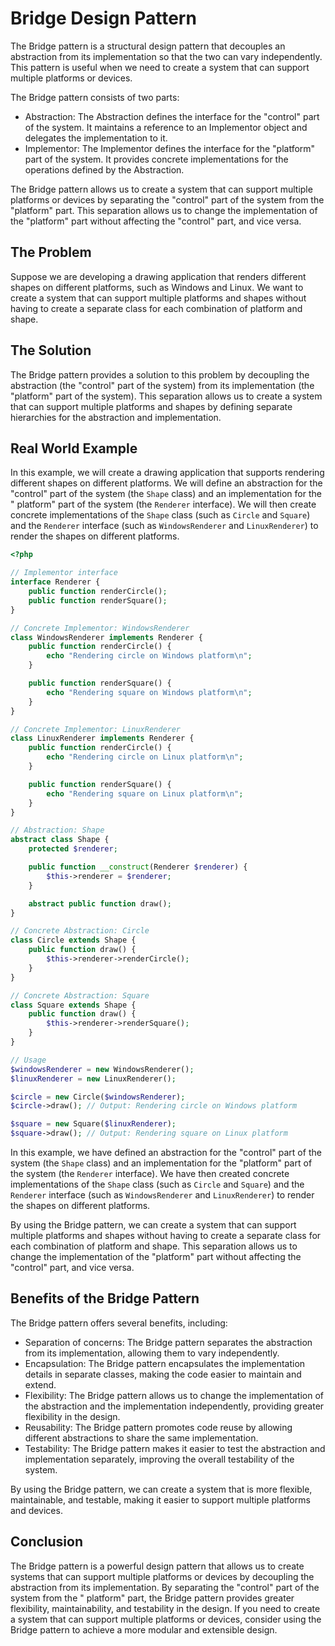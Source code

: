 # Bridge Design Pattern

The Bridge pattern is a structural design pattern that decouples an abstraction from its implementation so that the two
can vary independently. This pattern is useful when we need to create a system that can support multiple platforms or
devices.

The Bridge pattern consists of two parts:

- Abstraction: The Abstraction defines the interface for the "control" part of the system. It maintains a reference to
  an Implementor object and delegates the implementation to it.
- Implementor: The Implementor defines the interface for the "platform" part of the system. It provides concrete
  implementations for the operations defined by the Abstraction.

The Bridge pattern allows us to create a system that can support multiple platforms or devices by separating the "control" part of the system from the "platform" part. This separation allows us to change the implementation of the "platform" part without affecting the "control" part, and vice versa.

## The Problem

Suppose we are developing a drawing application that renders different shapes on different platforms, such as Windows
and Linux. We want to create a system that can support multiple platforms and shapes without having to create a separate
class for each combination of platform and shape.

## The Solution

The Bridge pattern provides a solution to this problem by decoupling the abstraction (the "control" part of the system)
from its implementation (the "platform" part of the system). This separation allows us to create a system that can
support multiple platforms and shapes by defining separate hierarchies for the abstraction and implementation.

## Real World Example

In this example, we will create a drawing application that supports rendering different shapes on different platforms.
We will define an abstraction for the "control" part of the system (the `Shape` class) and an implementation for the "
platform" part of the system (the `Renderer` interface). We will then create concrete implementations of the `Shape`
class (such as `Circle` and `Square`) and the `Renderer` interface (such as `WindowsRenderer` and `LinuxRenderer`) to
render the shapes on different platforms.

```php
<?php

// Implementor interface
interface Renderer {
    public function renderCircle();
    public function renderSquare();
}

// Concrete Implementor: WindowsRenderer
class WindowsRenderer implements Renderer {
    public function renderCircle() {
        echo "Rendering circle on Windows platform\n";
    }

    public function renderSquare() {
        echo "Rendering square on Windows platform\n";
    }
}

// Concrete Implementor: LinuxRenderer
class LinuxRenderer implements Renderer {
    public function renderCircle() {
        echo "Rendering circle on Linux platform\n";
    }

    public function renderSquare() {
        echo "Rendering square on Linux platform\n";
    }
}

// Abstraction: Shape
abstract class Shape {
    protected $renderer;

    public function __construct(Renderer $renderer) {
        $this->renderer = $renderer;
    }

    abstract public function draw();
}

// Concrete Abstraction: Circle
class Circle extends Shape {
    public function draw() {
        $this->renderer->renderCircle();
    }
}

// Concrete Abstraction: Square
class Square extends Shape {
    public function draw() {
        $this->renderer->renderSquare();
    }
}

// Usage
$windowsRenderer = new WindowsRenderer();
$linuxRenderer = new LinuxRenderer();

$circle = new Circle($windowsRenderer);
$circle->draw(); // Output: Rendering circle on Windows platform

$square = new Square($linuxRenderer);
$square->draw(); // Output: Rendering square on Linux platform
```

In this example, we have defined an abstraction for the "control" part of the system (the `Shape` class) and an
implementation for the "platform" part of the system (the `Renderer` interface). We have then created concrete
implementations of the `Shape` class (such as `Circle` and `Square`) and the `Renderer` interface (such
as `WindowsRenderer` and `LinuxRenderer`) to render the shapes on different platforms.

By using the Bridge pattern, we can create a system that can support multiple platforms and shapes without having to
create a separate class for each combination of platform and shape. This separation allows us to change the
implementation of the "platform" part without affecting the "control" part, and vice versa.

## Benefits of the Bridge Pattern

The Bridge pattern offers several benefits, including:

- Separation of concerns: The Bridge pattern separates the abstraction from its implementation, allowing them to vary
  independently.
- Encapsulation: The Bridge pattern encapsulates the implementation details in separate classes, making the code easier
  to maintain and extend.
- Flexibility: The Bridge pattern allows us to change the implementation of the abstraction and the implementation
  independently, providing greater flexibility in the design.
- Reusability: The Bridge pattern promotes code reuse by allowing different abstractions to share the same
  implementation.
- Testability: The Bridge pattern makes it easier to test the abstraction and implementation separately, improving the
  overall testability of the system.

By using the Bridge pattern, we can create a system that is more flexible, maintainable, and testable, making it easier
to support multiple platforms and devices.

## Conclusion

The Bridge pattern is a powerful design pattern that allows us to create systems that can support multiple platforms or
devices by decoupling the abstraction from its implementation. By separating the "control" part of the system from the "
platform" part, the Bridge pattern provides greater flexibility, maintainability, and testability in the design. If you
need to create a system that can support multiple platforms or devices, consider using the Bridge pattern to achieve a
more modular and extensible design.
